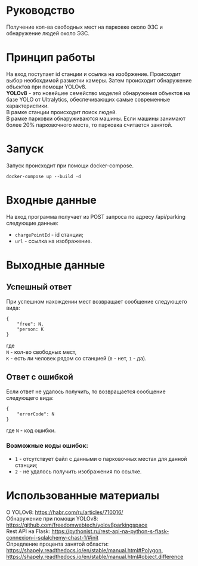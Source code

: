 # Руководство
Получение кол-ва свободных мест на парковке около ЭЗС и обнаружение людей около ЭЗС.

# Принцип работы

На вход поступает id станции и ссылка на изобржение.
Происходит выбор необохдимой разметки камеры. Затем происходит обнаружение объектов при помощи YOLOv8.<br>
**YOLOv8** - это новейшее семейство моделей обнаружения объектов на базе YOLO от Ultralytics, обеспечивающих самые современные характеристики.<br>
В рамке станции происходит поиск людей.<br>
В рамке парковки обнаруживаются машины. Если машины занимают более 20% парковочного места, то парковка считается занятой.

# Запуск

Запуск происходит при помощи docker-compose.
```
docker-compose up --build -d
```


# Входные данные
На вход программа получает из POST запроса по адресу /api/parking следующие данные:<br>
- `chargePointId` - id станции;
- `url` - ссылка на изображение.

# Выходные данные

## Успешный ответ
При успешном нахождении мест возвращает сообщение следующего вида:

```
{
    "free": N,
    "person: K
}
```
где<br>
`N` - кол-во свободных мест,<br>
`K` - есть ли человек рядом со станцией (`0` - нет, `1` - да).

## Ответ с ошибкой

Если ответ не удалось получить, то возвращается сообщение следующего вида:
```
{
    "errorCode": N
}
```
где ``N`` - код ошибки.

### Возможные коды ошибок:

- `1` - отсутствует файл с данными о парковочных местах для данной станции;
- `2` - не удалось получить изображения по ссылке.

# Использованные материалы

О YOLOv8: https://habr.com/ru/articles/710016/ <br>
Обнаружение при помощи YOLOv8: https://github.com/freedomwebtech/yolov8parkingspace <br>
Rest API на Flask: https://pythonist.ru/rest-api-na-python-s-flask-connexion-i-sqlalchemy-chast-1/#init <br>
Опредление процента занятой области: https://shapely.readthedocs.io/en/stable/manual.html#Polygon, https://shapely.readthedocs.io/en/stable/manual.html#object.difference